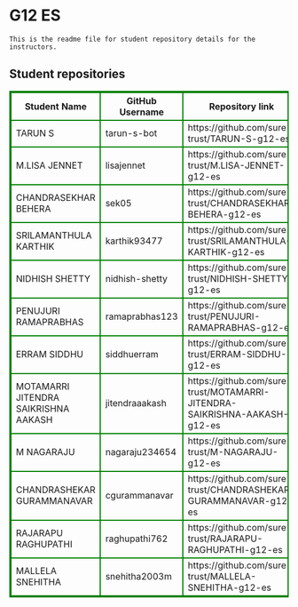 # G12 ES
    This is the readme file for student repository details for the instructors.
## Student repositories 
<table style="border : 2px solid green; width:100%;">
<tr >
<th style="border : 2px solid green;">Student Name</th>
<th style="border : 2px solid green;">GitHub Username</th>
<th style="border : 2px solid green;">Repository link</th>
</tr>
<tr style="border : 2px solid green;">
<td style="border : 2px solid green;">TARUN S</td> 

<td style="border : 2px solid green;">tarun-s-bot</td> 

<td style="border : 2px solid green;">https://github.com/sure-trust/TARUN-S-g12-es</td> 
</tr>

<tr style="border : 2px solid green;">
<td style="border : 2px solid green;">M.LISA JENNET</td> 

<td style="border : 2px solid green;">lisajennet</td> 

<td style="border : 2px solid green;">https://github.com/sure-trust/M.LISA-JENNET-g12-es</td> 
</tr>

<tr style="border : 2px solid green;">
<td style="border : 2px solid green;">CHANDRASEKHAR BEHERA</td> 

<td style="border : 2px solid green;">sek05</td> 

<td style="border : 2px solid green;">https://github.com/sure-trust/CHANDRASEKHAR-BEHERA-g12-es</td> 
</tr>

<tr style="border : 2px solid green;">
<td style="border : 2px solid green;">SRILAMANTHULA KARTHIK</td> 

<td style="border : 2px solid green;">karthik93477</td> 

<td style="border : 2px solid green;">https://github.com/sure-trust/SRILAMANTHULA-KARTHIK-g12-es</td> 
</tr>

<tr style="border : 2px solid green;">
<td style="border : 2px solid green;">NIDHISH SHETTY</td> 

<td style="border : 2px solid green;">nidhish-shetty</td> 

<td style="border : 2px solid green;">https://github.com/sure-trust/NIDHISH-SHETTY-g12-es</td> 
</tr>

<tr style="border : 2px solid green;">
<td style="border : 2px solid green;">PENUJURI RAMAPRABHAS</td> 

<td style="border : 2px solid green;">ramaprabhas123</td> 

<td style="border : 2px solid green;">https://github.com/sure-trust/PENUJURI-RAMAPRABHAS-g12-es</td> 
</tr>

<tr style="border : 2px solid green;">
<td style="border : 2px solid green;">ERRAM SIDDHU</td> 

<td style="border : 2px solid green;">siddhuerram</td> 

<td style="border : 2px solid green;">https://github.com/sure-trust/ERRAM-SIDDHU-g12-es</td> 
</tr>

<tr style="border : 2px solid green;">
<td style="border : 2px solid green;">MOTAMARRI JITENDRA SAIKRISHNA AAKASH</td> 

<td style="border : 2px solid green;">jitendraaakash</td> 

<td style="border : 2px solid green;">https://github.com/sure-trust/MOTAMARRI-JITENDRA-SAIKRISHNA-AAKASH-g12-es</td> 
</tr>

<tr style="border : 2px solid green;">
<td style="border : 2px solid green;">M NAGARAJU</td> 

<td style="border : 2px solid green;">nagaraju234654</td> 

<td style="border : 2px solid green;">https://github.com/sure-trust/M-NAGARAJU-g12-es</td> 
</tr>

<tr style="border : 2px solid green;">
<td style="border : 2px solid green;">CHANDRASHEKAR GURAMMANAVAR</td> 

<td style="border : 2px solid green;">cgurammanavar</td> 

<td style="border : 2px solid green;">https://github.com/sure-trust/CHANDRASHEKAR-GURAMMANAVAR-g12-es</td> 
</tr>

<tr style="border : 2px solid green;">
<td style="border : 2px solid green;">RAJARAPU RAGHUPATHI</td> 

<td style="border : 2px solid green;">raghupathi762</td> 

<td style="border : 2px solid green;">https://github.com/sure-trust/RAJARAPU-RAGHUPATHI-g12-es</td> 
</tr>

<tr style="border : 2px solid green;">
<td style="border : 2px solid green;">MALLELA SNEHITHA</td> 

<td style="border : 2px solid green;">snehitha2003m</td> 

<td style="border : 2px solid green;">https://github.com/sure-trust/MALLELA-SNEHITHA-g12-es</td> 
</tr>
